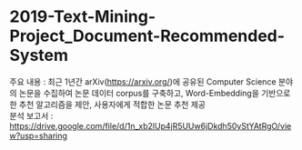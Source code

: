 # 2019-Text-Mining-Project_Document-Recommended-System
주요 내용 : 최근 1년간 arXiv(https://arxiv.org/)에 공유된 Computer Science 분야의 논문을 수집하여 논문 데이터 corpus를 구축하고, Word-Embedding을 기반으로 한 추천 알고리즘을 제안, 사용자에게 적합한 논문 추천 제공<br>
분석 보고서 : https://drive.google.com/file/d/1n_xb2lUp4jR5UUw6jDkdh50yStYAtRgO/view?usp=sharing
